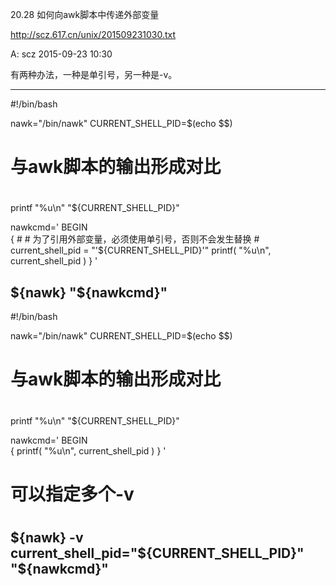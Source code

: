 20.28 如何向awk脚本中传递外部变量

http://scz.617.cn/unix/201509231030.txt

A: scz 2015-09-23 10:30

有两种办法，一种是单引号，另一种是-v。

--------------------------------------------------------------------------
#!/bin/bash

nawk="/bin/nawk"
CURRENT_SHELL_PID=$(echo $$)

#
# 与awk脚本的输出形成对比
#
printf "%u\n" "${CURRENT_SHELL_PID}"

nawkcmd='
    BEGIN   \
    {
        #
        # 为了引用外部变量，必须使用单引号，否则不会发生替换
        #
        current_shell_pid   = "'${CURRENT_SHELL_PID}'"
        printf( "%u\n", current_shell_pid )
    }
'

${nawk} "${nawkcmd}"
--------------------------------------------------------------------------
#!/bin/bash

nawk="/bin/nawk"
CURRENT_SHELL_PID=$(echo $$)

#
# 与awk脚本的输出形成对比
#
printf "%u\n" "${CURRENT_SHELL_PID}"

nawkcmd='
    BEGIN   \
    {
        printf( "%u\n", current_shell_pid )
    }
'

#
# 可以指定多个-v
#
${nawk} -v current_shell_pid="${CURRENT_SHELL_PID}" "${nawkcmd}"
--------------------------------------------------------------------------
